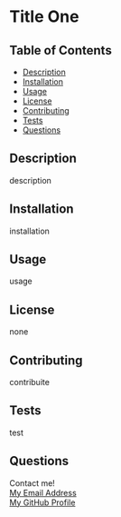 
# Title One

## Table of Contents
* [Description](#Description)
* [Installation](#Installation)
* [Usage](#Usage)
* [License](#License)
* [Contributing](#Contributing)
* [Tests](#Tests)
* [Questions](#Questions)

## Description
description

## Installation
installation

## Usage
usage

## License
none

## Contributing
contribuite

## Tests
test

## Questions
Contact me!
<br>[My Email Address](email)
<br>[My GitHub Profile](repository)
  